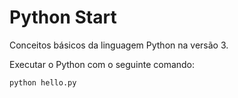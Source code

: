 # Python Start

Conceitos básicos da linguagem Python na versão 3.

Executar o Python com o seguinte comando:

```bash
python hello.py
```
